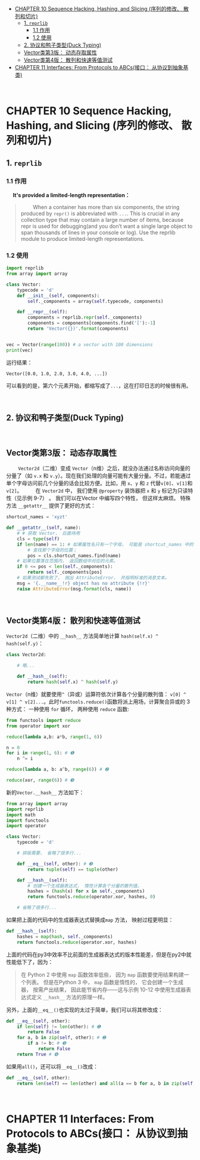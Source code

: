 - [CHAPTER 10 Sequence Hacking, Hashing, and Slicing (序列的修改、 散列和切片)](#chapter-10-sequence-hacking-hashing-and-slicing-序列的修改-散列和切片)
  - [1. `reprlib`](#1-reprlib)
    - [1.1 作用](#11-作用)
    - [1.2 使用](#12-使用)
  - [2. 协议和鸭子类型(Duck Typing)](#2-协议和鸭子类型duck-typing)
  - [Vector类第3版： 动态存取属性](#vector类第3版-动态存取属性)
  - [Vector类第4版： 散列和快速等值测试](#vector类第4版-散列和快速等值测试)
- [CHAPTER 11 Interfaces: From Protocols to ABCs(接口： 从协议到抽象基类)](#chapter-11-interfaces-from-protocols-to-abcs接口-从协议到抽象基类)






&emsp;
&emsp;
&emsp;
# CHAPTER 10 Sequence Hacking, Hashing, and Slicing (序列的修改、 散列和切片)
## 1. `reprlib`
### 1.1 作用
&emsp;  **It's provided a limited-length representation：**
> &emsp;&emsp; When a container has more than six components, the string produced by `repr()` is abbreviated with `...`. This is crucial in any collection type that may contain a large number of items, because repr is used for debugging(and you don’t want a single large object to span thousands of lines in your console or log). Use the reprlib module to produce limited-length representations.
> 

### 1.2 使用
```python
import reprlib
from array import array

class Vector:
    typecode = 'd'
    def __init__(self, components):
        self._components = array(self.typecode, components)

    def __repr__(self):
        components = reprlib.repr(self._components)
        components = components[components.find('['):-1]
        return 'Vector({})'.format(components)


vec = Vector(range(100)) # a vector with 100 dimensions
print(vec) 
```
运行结果：
```
Vector([0.0, 1.0, 2.0, 3.0, 4.0, ...])
```
可以看到的是，第六个元素开始，都缩写成了`...`，这在打印日志的时候很有用。



&emsp;
&emsp;
## 2. 协议和鸭子类型(Duck Typing)



&emsp;
&emsp;
## Vector类第3版： 动态存取属性
&emsp;&emsp; `Vector2d`（二维）变成 `Vector`（n维）之后，就没办法通过名称访问向量的分量了（如 `v.x` 和 `v.y`）。现在我们处理的向量可能有大量分量。不过，若能通过单个字母访问前几个分量的话会比较方便。比如，用 `x`、`y` 和 `z` 代替`v[0]`、`v[1]`和`v[2]`。
&emsp;&emsp; 在 `Vector2d` 中， 我们使用 `@property` 装饰器把 `x` 和 `y` 标记为只读特性（见示例 9-7） 。 我们可以在Vector 中编写四个特性， 但这样太麻烦。 特殊方法 `__getattr__` 提供了更好的方式：
```python
shortcut_names = 'xyzt'

def __getattr__(self, name):
    # # 获取 Vector， 后面待用
    cls = type(self) 
    if len(name) == 1: # 如果属性名只有一个字母， 可能是 shortcut_names 中的一个
        # 查找那个字母的位置； 
        pos = cls.shortcut_names.find(name) 
    # 如果位置落在范围内， 返回数组中对应的元素。
    if 0 <= pos < len(self._components): 
        return self._components[pos]
    # 如果测试都失败了， 抛出 AttributeError， 并指明标准的消息文本。
    msg = '{.__name__!r} object has no attribute {!r}' 
    raise AttributeError(msg.format(cls, name))
```



&emsp;
&emsp;
## Vector类第4版： 散列和快速等值测试
`Vector2d`（二维）中的 `__hash__` 方法简单地计算 `hash(self.x) ^ hash(self.y)`：
```python
class Vector2d:

    # 略... 

    def __hash__(self):
        return hash(self.x) ^ hash(self.y)
```
`Vector`（n维）就要使用`^`（异或）运算符依次计算各个分量的散列值： `v[0] ^ v[1] ^ v[2]...`。此时`functools.reduce()`函数将派上用场，计算聚合异或的 3 种方式： 一种使用 `for` 循环， 两种使用 `reduce` 函数:
```python
from functools import reduce
from operator import xor

reduce(lambda a,b: a*b, range(1, 6))

n = 0
for i in range(1, 6): # ➊
    n ^= i

reduce(lambda a, b: a^b, range(6)) # ➋

reduce(xor, range(6)) # ➌
```
新的`Vector.__hash__` 方法如下：
```python
from array import array
import reprlib
import math
import functools 
import operator 

class Vector:
    typecode = 'd'

    # 排版需要， 省略了很多行...

    def __eq__(self, other): # ➌
        return tuple(self) == tuple(other)

    def __hash__(self):
        # 创建一个生成器表达式， 惰性计算各个分量的散列值。
        hashes = (hash(x) for x in self._components) 
        return functools.reduce(operator.xor, hashes, 0) 

    # 省略了很多行...
```
如果把上面的代码中的生成器表达式替换成`map` 方法， 映射过程更明显：
```python
def __hash__(self):
    hashes = map(hash, self._components)
    return functools.reduce(operator.xor, hashes)
```
上面的代码在py3中效率不比前面的生成器表达式的版本性能差，但是在py2中就性能低下了，因为：
> 在 Python 2 中使用 `map` 函数效率低些， 因为 `map` 函数要使用结果构建一个列表。 但是在Python 3 中， `map` 函数是惰性的， 它会创建一个生成器， 按需产出结果， 因此能节省内存——这与示例 10-12 中使用生成器表达式定义 `__hash__` 方法的原理一样。
> 
另外，上面的`__eq__()`也实现的太过于简单，我们可以将其修改成：
```python
def __eq__(self, other):
    if len(self) != len(other): # ➊
        return False
    for a, b in zip(self, other): # ➋
        if a != b: # ➌
            return False
    return True # ➍
```
如果用`all()`，还可以将`__eq__()`改成：
```python
def __eq__(self, other):
    return len(self) == len(other) and all(a == b for a, b in zip(self, other))
```






&emsp;
&emsp;
&emsp;
# CHAPTER 11 Interfaces: From Protocols to ABCs(接口： 从协议到抽象基类)

